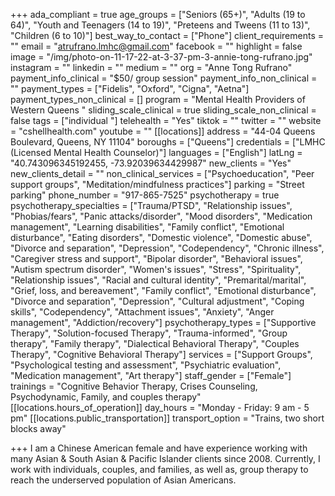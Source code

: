 +++
ada_compliant = true
age_groups = ["Seniors (65+)", "Adults (19 to 64)", "Youth and Teenagers (14 to 19)", "Preteens and Tweens (11 to 13)", "Children (6 to 10)"]
best_way_to_contact = ["Phone"]
client_requirements = ""
email = "atrufrano.lmhc@gmail.com"
facebook = ""
highlight = false
image = "/img/photo-on-11-17-22-at-3-37-pm-3-annie-tong-rufrano.jpg"
instagram = ""
linkedin = ""
medium = ""
org = "Anne Tong Rufrano"
payment_info_clinical = "$50/ group session"
payment_info_non_clinical = ""
payment_types = ["Fidelis", "Oxford", "Cigna", "Aetna"]
payment_types_non_clinical = []
program = "Mental Health Providers of Western Queens "
sliding_scale_clinical = true
sliding_scale_non_clinical = false
tags = ["individual "]
telehealth = "Yes"
tiktok = ""
twitter = ""
website = "cshellhealth.com"
youtube = ""
[[locations]]
address = "44-04 Queens Boulevard, Queens, NY 11104"
boroughs = ["Queens"]
credentials = ["LMHC (Licensed Mental Health Counselor)"]
languages = ["English"]
latLng = "40.743096345192455, -73.92039634429987"
new_clients = "Yes"
new_clients_detail = ""
non_clinical_services = ["Psychoeducation", "Peer support groups", "Meditation/mindfulness practices"]
parking = "Street parking"
phone_number = "917-865-7525"
psychotherapy = true
psychotherapy_specialties = ["Trauma/PTSD", "Relationship issues", "Phobias/fears", "Panic attacks/disorder", "Mood disorders", "Medication management", "Learning disabilities", "Family conflict", "Emotional disturbance", "Eating disorders", "Domestic violence", "Domestic abuse", "Divorce and separation", "Depression", "Codependency", "Chronic illness", "Caregiver stress and support", "Bipolar disorder", "Behavioral issues", "Autism spectrum disorder", "Women's issues", "Stress", "Spirituality", "Relationship issues", "Racial and cultural identity", "Premarital/marital", "Grief, loss, and bereavement", "Family conflict", "Emotional disturbance", "Divorce and separation", "Depression", "Cultural adjustment", "Coping skills", "Codependency", "Attachment issues", "Anxiety", "Anger management", "Addiction/recovery"]
psychotherapy_types = ["Supportive Therapy", "Solution-focused Therapy", "Trauma-informed", "Group therapy", "Family therapy", "Dialectical Behavioral Therapy", "Couples Therapy", "Cognitive Behavioral Therapy"]
services = ["Support Groups", "Psychological testing and assessment", "Psychiatric evaluation", "Medication management", "Art therapy"]
staff_gender = ["Female"]
trainings = "Cognitive Behavior Therapy, Crises Counseling, Psychodynamic, Family, and couples therapy"
[[locations.hours_of_operation]]
day_hours = "Monday - Friday: 9 am - 5 pm"
[[locations.public_transportation]]
transport_option = "Trains, two short blocks away"

+++
I am a Chinese American female and have experience working with many Asian & South Asian & Pacific Islander clients since 2008. Currently, I work with individuals, couples, and families, as well as, group therapy to reach the underserved population of Asian Americans.